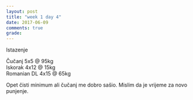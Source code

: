 ```yaml
---
layout: post
title: "week 1 day 4"
date: 2017-06-09
comments: true
grade:
---
```


Istazenje

Čučanj 5x5 @ 95kg  
Iskorak 4x12 @ 15kg  
Romanian DL 4x15 @ 65kg  

Opet čisti minimum ali čučanj me dobro sašio. Mislim da je vrijeme za novo punjenje. 
